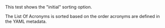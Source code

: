 This test shows the "initial" sorting option.

The List Of Acronyms is sorted based on the order acronyms are defined in
the YAML metadata.
